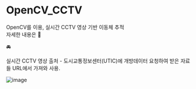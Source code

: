 # OpenCV_CCTV
OpenCV를 이용, 실시간 CCTV 영상 기반 이동체 추적   
자세한 내용은 :open_file_folder:  

:oncoming_automobile:   

실시간 CCTV 영상 출처 - 도시교통정보센터(UTIC)에 개방데이터 요청하여 받은 자료들 URL에서 가져와 사용.  

![image](https://user-images.githubusercontent.com/81853056/154837199-ce9f06df-7670-4a86-8773-e9f4682bb2f5.png)
